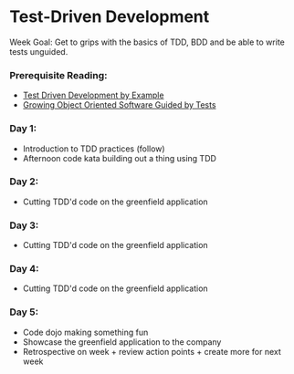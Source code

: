 # Test-Driven Development

Week Goal: Get to grips with the basics of TDD, BDD and be able to write tests unguided.

### Prerequisite Reading:
* [Test Driven Development by Example](https://www.amazon.co.uk/d/cka/Test-Driven-Development-Addison-Wesley-Signature-Kent-Beck/0321146530)
* [Growing Object Oriented Software Guided by Tests](https://www.amazon.co.uk/Growing-Object-Oriented-Software-Guided-Signature/dp/0321503627/)

### Day 1:
* Introduction to TDD practices (follow)
* Afternoon code kata building out a thing using TDD

### Day 2:
* Cutting TDD'd code on the greenfield application

### Day 3:
* Cutting TDD'd code on the greenfield application

### Day 4:
* Cutting TDD'd code on the greenfield application

### Day 5:
* Code dojo making something fun
* Showcase the greenfield application to the company
* Retrospective on week + review action points + create more for next week
